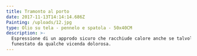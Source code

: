 ```yaml
---
title: Tramonto al porto
date: 2017-11-13T14:14:14.686Z
Painting: /uploads/12.jpg
type: Olio su tela - pennelo e spatola - 50x40CM
description: >-
  Espressione di un approdo sicuro che racchiude calore anche se talvolta
  funestato da qualche vicenda dolorosa.
---
```


